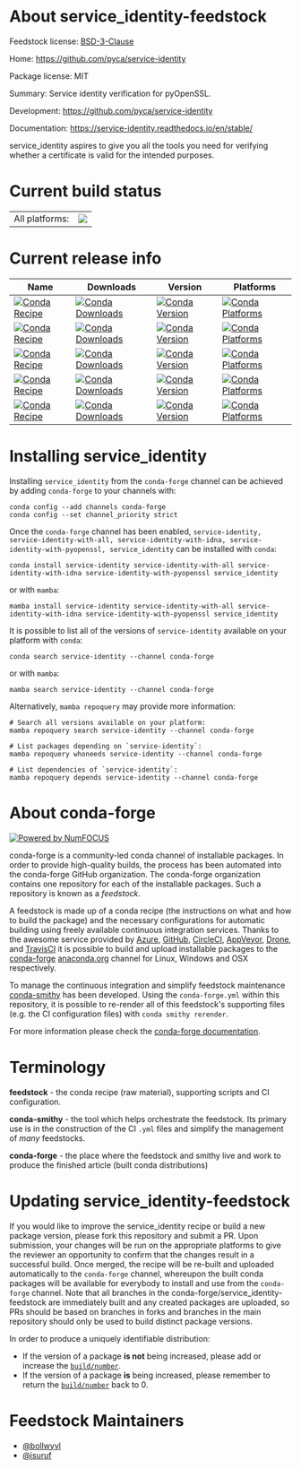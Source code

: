 About service_identity-feedstock
================================

Feedstock license: [BSD-3-Clause](https://github.com/conda-forge/service_identity-feedstock/blob/main/LICENSE.txt)

Home: https://github.com/pyca/service-identity

Package license: MIT

Summary: Service identity verification for pyOpenSSL.

Development: https://github.com/pyca/service-identity

Documentation: https://service-identity.readthedocs.io/en/stable/

service_identity aspires to give you all the tools you need for verifying
whether a certificate is valid for the intended purposes.


Current build status
====================


<table><tr><td>All platforms:</td>
    <td>
      <a href="https://dev.azure.com/conda-forge/feedstock-builds/_build/latest?definitionId=4585&branchName=main">
        <img src="https://dev.azure.com/conda-forge/feedstock-builds/_apis/build/status/service_identity-feedstock?branchName=main">
      </a>
    </td>
  </tr>
</table>

Current release info
====================

| Name | Downloads | Version | Platforms |
| --- | --- | --- | --- |
| [![Conda Recipe](https://img.shields.io/badge/recipe-service--identity-green.svg)](https://anaconda.org/conda-forge/service-identity) | [![Conda Downloads](https://img.shields.io/conda/dn/conda-forge/service-identity.svg)](https://anaconda.org/conda-forge/service-identity) | [![Conda Version](https://img.shields.io/conda/vn/conda-forge/service-identity.svg)](https://anaconda.org/conda-forge/service-identity) | [![Conda Platforms](https://img.shields.io/conda/pn/conda-forge/service-identity.svg)](https://anaconda.org/conda-forge/service-identity) |
| [![Conda Recipe](https://img.shields.io/badge/recipe-service--identity--with--all-green.svg)](https://anaconda.org/conda-forge/service-identity-with-all) | [![Conda Downloads](https://img.shields.io/conda/dn/conda-forge/service-identity-with-all.svg)](https://anaconda.org/conda-forge/service-identity-with-all) | [![Conda Version](https://img.shields.io/conda/vn/conda-forge/service-identity-with-all.svg)](https://anaconda.org/conda-forge/service-identity-with-all) | [![Conda Platforms](https://img.shields.io/conda/pn/conda-forge/service-identity-with-all.svg)](https://anaconda.org/conda-forge/service-identity-with-all) |
| [![Conda Recipe](https://img.shields.io/badge/recipe-service--identity--with--idna-green.svg)](https://anaconda.org/conda-forge/service-identity-with-idna) | [![Conda Downloads](https://img.shields.io/conda/dn/conda-forge/service-identity-with-idna.svg)](https://anaconda.org/conda-forge/service-identity-with-idna) | [![Conda Version](https://img.shields.io/conda/vn/conda-forge/service-identity-with-idna.svg)](https://anaconda.org/conda-forge/service-identity-with-idna) | [![Conda Platforms](https://img.shields.io/conda/pn/conda-forge/service-identity-with-idna.svg)](https://anaconda.org/conda-forge/service-identity-with-idna) |
| [![Conda Recipe](https://img.shields.io/badge/recipe-service--identity--with--pyopenssl-green.svg)](https://anaconda.org/conda-forge/service-identity-with-pyopenssl) | [![Conda Downloads](https://img.shields.io/conda/dn/conda-forge/service-identity-with-pyopenssl.svg)](https://anaconda.org/conda-forge/service-identity-with-pyopenssl) | [![Conda Version](https://img.shields.io/conda/vn/conda-forge/service-identity-with-pyopenssl.svg)](https://anaconda.org/conda-forge/service-identity-with-pyopenssl) | [![Conda Platforms](https://img.shields.io/conda/pn/conda-forge/service-identity-with-pyopenssl.svg)](https://anaconda.org/conda-forge/service-identity-with-pyopenssl) |
| [![Conda Recipe](https://img.shields.io/badge/recipe-service_identity-green.svg)](https://anaconda.org/conda-forge/service_identity) | [![Conda Downloads](https://img.shields.io/conda/dn/conda-forge/service_identity.svg)](https://anaconda.org/conda-forge/service_identity) | [![Conda Version](https://img.shields.io/conda/vn/conda-forge/service_identity.svg)](https://anaconda.org/conda-forge/service_identity) | [![Conda Platforms](https://img.shields.io/conda/pn/conda-forge/service_identity.svg)](https://anaconda.org/conda-forge/service_identity) |

Installing service_identity
===========================

Installing `service_identity` from the `conda-forge` channel can be achieved by adding `conda-forge` to your channels with:

```
conda config --add channels conda-forge
conda config --set channel_priority strict
```

Once the `conda-forge` channel has been enabled, `service-identity, service-identity-with-all, service-identity-with-idna, service-identity-with-pyopenssl, service_identity` can be installed with `conda`:

```
conda install service-identity service-identity-with-all service-identity-with-idna service-identity-with-pyopenssl service_identity
```

or with `mamba`:

```
mamba install service-identity service-identity-with-all service-identity-with-idna service-identity-with-pyopenssl service_identity
```

It is possible to list all of the versions of `service-identity` available on your platform with `conda`:

```
conda search service-identity --channel conda-forge
```

or with `mamba`:

```
mamba search service-identity --channel conda-forge
```

Alternatively, `mamba repoquery` may provide more information:

```
# Search all versions available on your platform:
mamba repoquery search service-identity --channel conda-forge

# List packages depending on `service-identity`:
mamba repoquery whoneeds service-identity --channel conda-forge

# List dependencies of `service-identity`:
mamba repoquery depends service-identity --channel conda-forge
```


About conda-forge
=================

[![Powered by
NumFOCUS](https://img.shields.io/badge/powered%20by-NumFOCUS-orange.svg?style=flat&colorA=E1523D&colorB=007D8A)](https://numfocus.org)

conda-forge is a community-led conda channel of installable packages.
In order to provide high-quality builds, the process has been automated into the
conda-forge GitHub organization. The conda-forge organization contains one repository
for each of the installable packages. Such a repository is known as a *feedstock*.

A feedstock is made up of a conda recipe (the instructions on what and how to build
the package) and the necessary configurations for automatic building using freely
available continuous integration services. Thanks to the awesome service provided by
[Azure](https://azure.microsoft.com/en-us/services/devops/), [GitHub](https://github.com/),
[CircleCI](https://circleci.com/), [AppVeyor](https://www.appveyor.com/),
[Drone](https://cloud.drone.io/welcome), and [TravisCI](https://travis-ci.com/)
it is possible to build and upload installable packages to the
[conda-forge](https://anaconda.org/conda-forge) [anaconda.org](https://anaconda.org/)
channel for Linux, Windows and OSX respectively.

To manage the continuous integration and simplify feedstock maintenance
[conda-smithy](https://github.com/conda-forge/conda-smithy) has been developed.
Using the ``conda-forge.yml`` within this repository, it is possible to re-render all of
this feedstock's supporting files (e.g. the CI configuration files) with ``conda smithy rerender``.

For more information please check the [conda-forge documentation](https://conda-forge.org/docs/).

Terminology
===========

**feedstock** - the conda recipe (raw material), supporting scripts and CI configuration.

**conda-smithy** - the tool which helps orchestrate the feedstock.
                   Its primary use is in the construction of the CI ``.yml`` files
                   and simplify the management of *many* feedstocks.

**conda-forge** - the place where the feedstock and smithy live and work to
                  produce the finished article (built conda distributions)


Updating service_identity-feedstock
===================================

If you would like to improve the service_identity recipe or build a new
package version, please fork this repository and submit a PR. Upon submission,
your changes will be run on the appropriate platforms to give the reviewer an
opportunity to confirm that the changes result in a successful build. Once
merged, the recipe will be re-built and uploaded automatically to the
`conda-forge` channel, whereupon the built conda packages will be available for
everybody to install and use from the `conda-forge` channel.
Note that all branches in the conda-forge/service_identity-feedstock are
immediately built and any created packages are uploaded, so PRs should be based
on branches in forks and branches in the main repository should only be used to
build distinct package versions.

In order to produce a uniquely identifiable distribution:
 * If the version of a package **is not** being increased, please add or increase
   the [``build/number``](https://docs.conda.io/projects/conda-build/en/latest/resources/define-metadata.html#build-number-and-string).
 * If the version of a package **is** being increased, please remember to return
   the [``build/number``](https://docs.conda.io/projects/conda-build/en/latest/resources/define-metadata.html#build-number-and-string)
   back to 0.

Feedstock Maintainers
=====================

* [@bollwyvl](https://github.com/bollwyvl/)
* [@isuruf](https://github.com/isuruf/)

